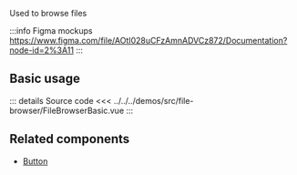 Used to browse files

:::info Figma mockups
https://www.figma.com/file/AOtI028uCFzAmnADVCz872/Documentation?node-id=2%3A11
:::

## Basic usage

<FileBrowserBasic />

::: details Source code
<<< ../../../demos/src/file-browser/FileBrowserBasic.vue
:::

## Related components

- [Button](/components/button/button.doc)
